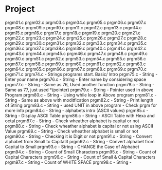 # Project
prgm01.c
prgm02.c
prgm03.c
prgm04.c
prgm05.c
prgm06.c
prgm07.c
prgm08.c
prgm09.c
prgm10.c
prgm11.c
prgm12.c
prgm13.c
prgm14.c
prgm15.c
prgm16.c
prgm17.c
prgm18.c
prgm19.c
prgm20.c
prgm21.c
prgm22.c
prgm23.c
prgm24.c
prgm25.c
prgm26.c
prgm27.c
prgm28.c
prgm29.c
prgm30.c
prgm31.c
prgm32.c
prgm33.c
prgm34.c
prgm35.c
prgm36.c
prgm37.c
prgm38.c
prgm39.c
prgm40.c
prgm41.c
prgm42.c
prgm43.c
prgm44.c
prgm45.c
prgm46.c
prgm47.c
prgm48.c
prgm49.c
prgm50.c
prgm51.c
prgm52.c
prgm53.c
prgm54.c
prgm55.c
prgm56.c
prgm57.c
prgm58.c
prgm59.c
prgm60.c
prgm61.c
prgm62.c
prgm63.c
prgm64.c
prgm65.c
prgm66.c
prgm67.c
prgm68.c
prgm69.c
prgm70.c
prgm71.c
prgm74.c - Strings programs start. Basic/ Intro
prgm75.c - String - Enter your name 
prgm76.c - String - Enter name by considering space
prgm77.c - String - Same as 76, Used another function
prgm78.c - String - Same as 77, just used *(pointer)
prgm79.c - String - Pointer used in above Program
prgm80.c - String - Using while loop in Above program
prgm81.c - String - Same as above with moditfication
prgm82.c - String - Print length of String
prgm83.c - String - used UNIT in above program -    Check prgm for more info
prgm84.c - String - alphabets intro (ASCII values)
prgm85.c - String - Display ASCII Table
prgm86.c - String - ASCII Table with Hexa and octal 
prgm87.c - String - Check wheather alphabet is capital or not
prgm88.c - String - Check wheather alphabet is capital or not using ASCII Value
prgm89.c - String - Check wheather alphabet is small or not
prgm90.c - String - Checking it is Digit or not 
prgm91.c - String - Convert alphabet from Small to Capital3
prgm92.c - String - Convert alphabet from Capital to Small
prgm93.c - String - CHANGE the Case of Alphabet
prgm94.c - String - Count of Small Characters 
prgm95.c - String - Count of Capital Characters
prgm96.c - String - Count of Small & Capital Characters
prgm97.c - String - Count of WHITE SPACE
prgm98.c - String - 








